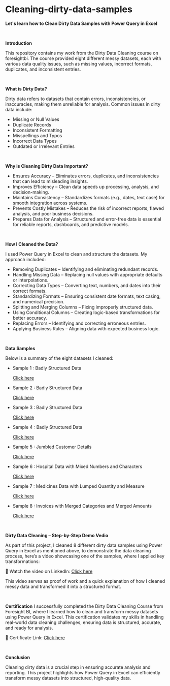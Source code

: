 # Cleaning-dirty-data-samples

**Let's learn how to Clean Dirty Data Samples with Power Query in Excel**


<br> 

**Introduction** 

This repository contains my work from the Dirty Data Cleaning course on foresightbi. The course provided eight different messy datasets, each with various data quality issues, such as missing values, incorrect formats, duplicates, and inconsistent entries.

<br> 

**What is Dirty Data?**

Dirty data refers to datasets that contain errors, inconsistencies, or inaccuracies, making them unreliable for analysis. Common issues in dirty data include:

* Missing or Null Values 
* Duplicate Records
* Inconsistent Formatting
* Misspellings and Typos
* Incorrect Data Types
* Outdated or Irrelevant Entries

<br> 

**Why is Cleaning Dirty Data Important?**

* Ensures Accuracy – Eliminates errors, duplicates, and inconsistencies that can lead to misleading insights.
* Improves Efficiency – Clean data speeds up processing, analysis, and decision-making.
* Maintains Consistency – Standardizes formats (e.g., dates, text case) for smooth integration across systems.
* Prevents Costly Mistakes – Reduces the risk of incorrect reports, flawed analysis, and poor business decisions.
* Prepares Data for Analysis – Structured and error-free data is essential for reliable reports, dashboards, and predictive models.

<br> 

**How I Cleaned the Data?**

I used Power Query in Excel to clean and structure the datasets. My approach included:

* Removing Duplicates – Identifying and eliminating redundant records.
* Handling Missing Data – Replacing null values with appropriate defaults or interpolations.
* Correcting Data Types – Converting text, numbers, and dates into their correct formats.
* Standardizing Formats – Ensuring consistent date formats, text casing, and numerical precision.
* Splitting and Merging Columns – Fixing improperly structured data.
* Using Conditional Columns – Creating logic-based transformations for better accuracy.
* Replacing Errors – Identifying and correcting erroneous entries.
* Applying Business Rules – Aligning data with expected business logic.

<br> 

**Data Samples**

Below is a summary of the eight datasets I cleaned:

* Sample 1 : Badly Structured Data

  [Click here](https://github.com/ojalp26/Cleaning-dirty-data-samples/tree/main/Sample%201)

* Sample 2 : Badly Structured Data

  [Click here](https://github.com/ojalp26/Cleaning-dirty-data-samples/tree/main/Sample%202)

* Sample 3 : Badly Structured Data

  [Click here](https://github.com/ojalp26/Cleaning-dirty-data-samples/tree/main/Sample%203)

* Sample 4 : Badly Structured Data

  [Click here](https://github.com/ojalp26/Cleaning-dirty-data-samples/tree/main/Sample%204)

* Sample 5 : Jumbled Customer Details

   [Click here](https://github.com/ojalp26/Cleaning-dirty-data-samples/tree/main/Sample%205)

* Sample 6 : Hospital Data with Mixed Numbers and Characters

   [Click here](https://github.com/ojalp26/Cleaning-dirty-data-samples/tree/main/Sample%206)

* Sample 7 : Medicines Data with Lumped Quantity and Measure

   [Click here](https://github.com/ojalp26/Cleaning-dirty-data-samples/tree/main/Sample%207)

* Sample 8 : Invoices with Merged Categories and Merged Amounts

   [Click here](https://github.com/ojalp26/Cleaning-dirty-data-samples/tree/main/Sample%208)


<br>  

**Dirty Data Cleaning – Step-by-Step Demo Vedio**  

As part of this project, I cleaned 8 different dirty data samples using Power Query in Excel as mentioned above, to demonstrate the data cleaning process, here’s a video showcasing one of the samples, where I applied key transformations:  

🔗 Watch the video on LinkedIn: [Click here](https://www.linkedin.com/posts/ojal-paturday-7246ab321_datacleaning-powerquery-excel-activity-7288527758840721408-aamH?utm_source=share&utm_medium=member_desktop)   

This video serves as proof of work and a quick explanation of how I cleaned messy data and transformed it into a structured format.  

<br>

**Certification**
I successfully completed the Dirty Data Cleaning Course from Foresight BI, where I learned how to clean and transform messy datasets using Power Query in Excel. This certification validates my skills in handling real-world data cleaning challenges, ensuring data is structured, accurate, and ready for analysis.

🔗 Certificate Link: [Click here](https://training.foresightbi.com.ng/certificates/alqutwdeag)


<br>

**Conclusion**

Cleaning dirty data is a crucial step in ensuring accurate analysis and reporting. This project highlights how Power Query in Excel can efficiently transform messy datasets into structured, high-quality data.
